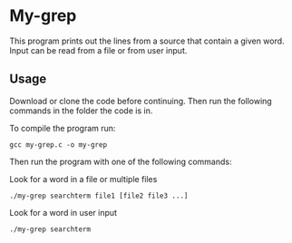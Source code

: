 # My-grep

This program prints out the lines from a source that contain a given word. Input can be read from a file or from user input.

## Usage

Download or clone the code before continuing. Then run the following commands in the folder the code is in.

To compile the program run:

    gcc my-grep.c -o my-grep

Then run the program with one of the following commands:

Look for a word in a file or multiple files

    ./my-grep searchterm file1 [file2 file3 ...]

Look for a word in user input

    ./my-grep searchterm

